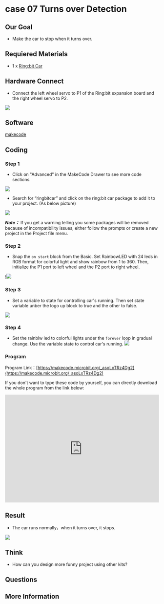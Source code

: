 # case 07 Turns over Detection 

## Our Goal


- Make the car to stop when it turns over.

## Requiered Materials


- 1 x [Ring:bit Car](https://shop.elecfreaks.com/products/elecfreaks-micro-bit-ring-bit-v2-car-kit-without-micro-bit-board?_pos=4&_sid=66ba68dec&_ss=r)

## Hardware Connect

- Connect the left wheel servo to P1 of the Ring:bit expansion board and the right wheel servo to P2.

![](./images/jBVHea8.png)

## Software

[makecode](https://makecode.microbit.org/#)
 

## Coding

### Step 1
- Click on "Advanced" in the MakeCode Drawer to see more code sections.

![](./images/2qCyzQ7.png)

- Search for “ringbitcar” and click on the ring:bit car package to add it to your project. (As below picture)

![](./images/1Wq2Mov.jpg)

***Note：*** If you get a warning telling you some packages will be removed because of incompatibility issues, either follow the prompts or create a new project in the Project file menu.

### Step 2

- Snap the `on start` block from the Basic. Set RainbowLED with 24 leds in RGB format for colorful light and show rainbow from 1 to 360.
Then, initialize the P1 port to left wheel and the P2 port to right wheel.

!![](./images/tBTItKu.png)

### Step 3

- Set a variable to state for controlling car's running. Then set state variable unber the logo up block to true and the other to false.

![](./images/wjmku1o.png)

### Step 4

- Set the rainblw led to colorful lights under the `forever` loop in gradual change.
Use the variable state to control car's running.
![](./images/w8SjwwY.png)


### Program

Program Link：[https://makecode.microbit.org/_asoLxTRz4Dg2](https://makecode.microbit.org/_asoLxTRz4Dg2)

If you don't want to type these code by yourself, you can directly download the whole program from the link below:

<div style="position:relative;height:0;padding-bottom:70%;overflow:hidden;"><iframe style="position:absolute;top:0;left:0;width:100%;height:100%;" src="https://makecode.microbit.org/#pub:_asoLxTRz4Dg2" frameborder="0" sandbox="allow-popups allow-forms allow-scripts allow-same-origin"></iframe></div>  


## Result


- The car runs normally，when it turns over, it stops.

![](./images/buZmNej.gif)

## Think


- How can you design more funny project using other kits?


## Questions



## More Information 


